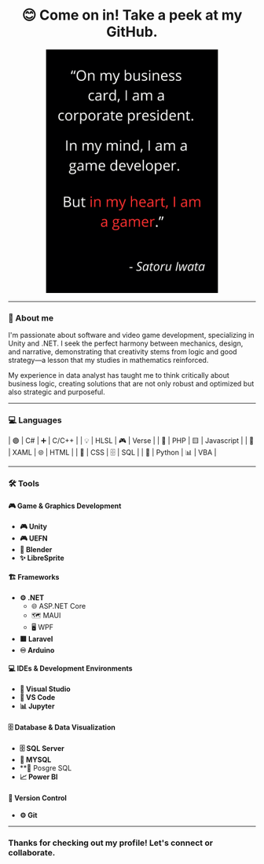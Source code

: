 <div align="center">
  <h1>😊 Come on in! Take a peek at my GitHub.</h1> 
  <img src="SatoruIwata.png" alt="Quote of Satoru Iwata" width="350">
</div>
<!--
**RuuRoger/RuuRoger** is a ✨ _special_ ✨ repository because its `README.md` (this file) appears on your GitHub profile.
-->

---

### 🚀 About me

I'm passionate about software and video game development, specializing in Unity and .NET. I seek the perfect harmony between mechanics, design, and narrative, demonstrating that creativity stems from logic and good strategy—a lesson that my studies in mathematics reinforced.

My experience in data analyst has taught me to think critically about business logic, creating solutions that are not only robust and optimized but also strategic and purposeful.

---

### 💻 Languages

| 🟣 | C# | ➕ | C/C++ |
| 💡 | HLSL | 🎮 | Verse |
| 🐘 | PHP | 🟨 | Javascript |
| 📐 | XAML | 🌐 | HTML |
| 🎨 | CSS | 🗄️ | SQL |
| 🐍 | Python | 📊 | VBA |

---

### 🛠️ Tools

#### 🎮 Game & Graphics Development

* **🎮 Unity**
* **🎮 UEFN**
* **🎨 Blender**
* **✨ LibreSprite**

#### 🏗️ Frameworks

* **⚙️ .NET**
  * 🌐 ASP.NET Core
  * 🗺️ MAUI
  * 🖥️ WPF
* **🟥 Laravel**
* **♾️ Arduino**

#### 💻 IDEs & Development Environments

* **🚀 Visual Studio**
* **📝 VS Code**
* **📊 Jupyter**

#### 🗄️ Database & Data Visualization

* **🗄️ SQL Server**
* **🐬 MYSQL**
* **🐘 Posgre SQL
* **📈 Power BI**

#### 🔗 Version Control

* **⚙️ Git**

---
### Thanks for checking out my profile! Let's connect or collaborate.
